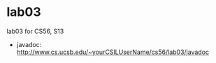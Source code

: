 lab03
=====

lab03 for CS56, S13 

* javadoc: http://www.cs.ucsb.edu/~yourCSILUserName/cs56/lab03/javadoc


